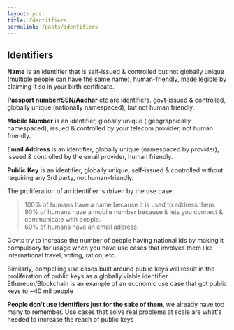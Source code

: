 ```yaml
---
layout: post
title: Identitfiers
permalink: /posts/identifiers
---
```


## Identifiers

**Name** is an identifier that is self-issued & controlled but not globally unique (multiple people can have the same name), human-friendly, made legible by claiming it so in your birth certificate.

**Passport number/SSN/Aadhar** etc are identifiers. govt-issued & controlled, globally unique (nationally namespaced), but not human friendly.

**Mobile Number** is an identifier, globally unique ( geographically namespaced), issued & controlled by your telecom provider, not human
friendly.

**Email Address** is an identifier, globally unique (namespaced by provider), issued & controlled by the email provider, human friendly.

**Public Key** is an identifier, globally unique, self-issued & controlled without requiring any 3rd party, not human-friendly.

The proliferation of an identifier is driven by the use case.

>100% of humans have a name because it is used to address them.
<br>90% of humans have a mobile number because it lets you connect & communicate with people.
<br>60% of humans have an email address.

Govts try to increase the number of people having national ids by making it compulsory for usage when you have use cases that involves them like international travel, voting, ration, etc.

Similarly, compelling use cases built around public keys will result in the proliferation of public keys as a globally viable identifier. Ethereum/Blockchain is an example of an economic use case that got public keys to ~40 mil people

**People don't use identifiers just for the sake of them**, we already have too many to remember.
Use cases that solve real problems at scale are what's needed to increase the reach of public keys
